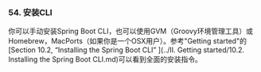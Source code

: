 ### 54. 安装CLI

你可以手动安装Spring Boot CLI，也可以使用GVM（Groovy环境管理工具）或Homebrew，MacPorts（如果你是一个OSX用户）。参考"Getting started"的[Section 10.2, “Installing the Spring Boot CLI” ](../II. Getting started/10.2. Installing the Spring Boot CLI.md)可以看到全面的安装指令。
